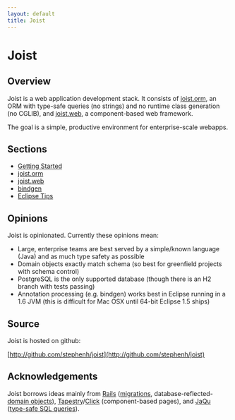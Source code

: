 ```yaml
---
layout: default
title: Joist
---
```


Joist
=====

Overview
--------

Joist is a web application development stack. It consists of [joist.orm](orm.html), an ORM with type-safe queries (no strings) and no runtime class generation (no CGLIB), and [joist.web](web.html), a component-based web framework.

The goal is a simple, productive environment for enterprise-scale webapps.

Sections
--------

* [Getting Started](gettingStarted.html)
* [joist.orm](orm.html)
* [joist.web](web.html)
* [bindgen](bindgen.html)
* [Eclipse Tips](eclipseTips.html)

Opinions
--------

Joist is opinionated. Currently these opinions mean:

* Large, enterprise teams are best served by a simple/known language (Java) and as much type safety as possible
* Domain objects exactly match schema (so best for greenfield projects with schema control)
* PostgreSQL is the only supported database (though there is an H2 branch with tests passing)
* Annotation processing (e.g. bindgen) works best in Eclipse running in a 1.6 JVM (this is difficult for Mac OSX until 64-bit Eclipse 1.5 ships)

Source
------

Joist is hosted on github:

[http://github.com/stephenh/joist](http://github.com/stephenh/joist)

Acknowledgements
----------------

Joist borrows ideas mainly from [Rails][1] ([migrations](ormMigrations.html), database-reflected-[domain objects](ormDomainObjects.html)), [Tapestry][2]/[Click][3] (component-based pages), and [JaQu][4] ([type-safe SQL queries](ormTypeSafeQueries.html)).

[1]: http://rubyonrails.org
[2]: http://tapestry.apache.org/
[3]: http://incubator.apache.org/click/
[4]: http://www.h2database.com/html/jaqu.html


